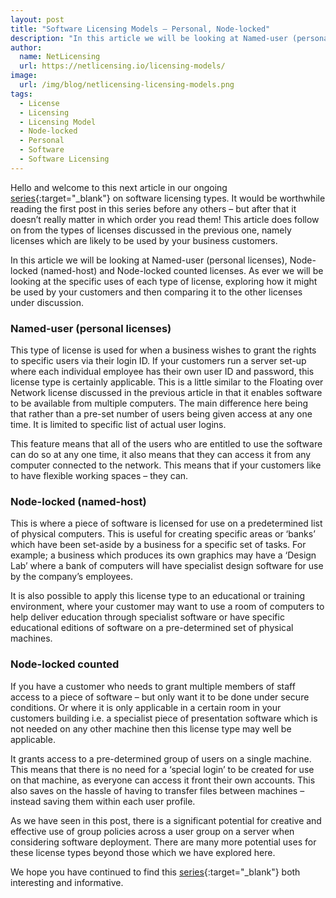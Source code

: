 ```yaml
---
layout: post
title: "Software Licensing Models – Personal, Node-locked"
description: "In this article we will be looking at Named-user (personal licenses), Node-locked (named-host) and Node-locked counted licenses"
author:
  name: NetLicensing
  url: https://netlicensing.io/licensing-models/
image:
  url: /img/blog/netlicensing-licensing-models.png
tags:
  - License
  - Licensing
  - Licensing Model
  - Node-locked
  - Personal
  - Software
  - Software Licensing
---
```


Hello and welcome to this next article in our ongoing [series](https://www.google.com/search?q=site%3Anetlicensing.io%20Software%20Licensing%20Models "Software Licensing Models"){:target="_blank"} on software licensing types. It would be worthwhile reading the first post in this series before any others – but after that it doesn&#8217;t really matter in which order you read them! This article does follow on from the types of licenses discussed in the previous one, namely licenses which are likely to be used by your business customers.

In this article we will be looking at Named-user (personal licenses), Node-locked (named-host) and Node-locked counted licenses. As ever we will be looking at the specific uses of each type of license, exploring how it might be used by your customers and then comparing it to the other licenses under discussion.

### Named-user (personal licenses)

This type of license is used for when a business wishes to grant the rights to specific users via their login ID. If your customers run a server set-up where each individual employee has their own user ID and password, this license type is certainly applicable. This is a little similar to the Floating over Network license discussed in the previous article in that it enables software to be available from multiple computers. The main difference here being that rather than a pre-set number of users being given access at any one time. It is limited to specific list of actual user logins.

This feature means that all of the users who are entitled to use the software can do so at any one time, it also means that they can access it from any computer connected to the network. This means that if your customers like to have flexible working spaces – they can.

### Node-locked (named-host)

This is where a piece of software is licensed for use on a predetermined list of physical computers. This is useful for creating specific areas or ‘banks’ which have been set-aside by a business for a specific set of tasks. For example; a business which produces its own graphics may have a ‘Design Lab’ where a bank of computers will have specialist design software for use by the company’s employees.

It is also possible to apply this license type to an educational or training environment, where your customer may want to use a room of computers to help deliver education through specialist software or have specific educational editions of software on a pre-determined set of physical machines.

### Node-locked counted

If you have a customer who needs to grant multiple members of staff access to a piece of software – but only want it to be done under secure conditions. Or where it is only applicable in a certain room in your customers building i.e. a specialist piece of presentation software which is not needed on any other machine then this license type may well be applicable.

It grants access to a pre-determined group of users on a single machine. This means that there is no need for a ‘special login’ to be created for use on that machine, as everyone can access it front their own accounts. This also saves on the hassle of having to transfer files between machines – instead saving them within each user profile.

As we have seen in this post, there is a significant potential for creative and effective use of group policies across a user group on a server when considering software deployment. There are many more potential uses for these license types beyond those which we have explored here.

We hope you have continued to find this [series](https://www.google.com/search?q=site%3Anetlicensing.io%20Software%20Licensing%20Models "Software Licensing Models"){:target="_blank"} both interesting and informative.
